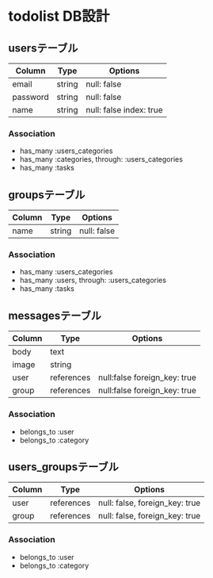 # todolist DB設計
## usersテーブル
|Column|Type|Options|
|------|----|-------|
|email|string|null: false|
|password|string|null: false|
|name|string|null: false  index: true|
### Association
- has_many :users_categories
- has_many :categories, through: :users_categories
- has_many :tasks

## groupsテーブル
|Column|Type|Options|
|------|----|-------|
|name|string|null: false|
### Association
- has_many :users_categories
- has_many :users, through: :users_categories
- has_many :tasks

## messagesテーブル
|Column|Type|Options|
|------|----|-------|
|body|text||
|image|string||
|user|references|null:false  foreign_key: true|
|group|references|null:false  foreign_key: true|
### Association
- belongs_to :user
- belongs_to :category

## users_groupsテーブル
|Column|Type|Options|
|------|----|-------|
|user|references|null: false, foreign_key: true|
|group|references|null: false, foreign_key: true|
### Association
- belongs_to :user
- belongs_to :category
